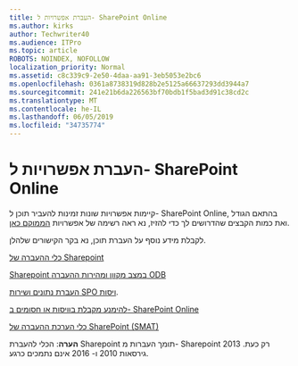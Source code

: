 ```yaml
---
title: העברת אפשרויות ל- SharePoint Online
ms.author: kirks
author: Techwriter40
ms.audience: ITPro
ms.topic: article
ROBOTS: NOINDEX, NOFOLLOW
localization_priority: Normal
ms.assetid: c8c339c9-2e50-4daa-aa91-3eb5053e2bc6
ms.openlocfilehash: 0361a8738319d828b2e5125a66637293dd3944a7
ms.sourcegitcommit: 241e21b6da226563bf70bdb1f5bad3d91c38cd2c
ms.translationtype: MT
ms.contentlocale: he-IL
ms.lasthandoff: 06/05/2019
ms.locfileid: "34735774"
---
```

# <a name="migrate-options-to-sharepoint-online"></a>העברת אפשרויות ל- SharePoint Online

קיימות אפשרויות שונות זמינות להעביר תוכן ל- SharePoint Online, בהתאם הגודל ואת כמות הקבצים שהדרושים לך כדי להזיז, נא ראה רשימה של אפשרויות [הממוקם כאן](https://docs.microsoft.com/en-us/sharepointmigration/migrate-to-sharepoint-online).

לקבלת מידע נוסף על העברת תוכן, נא בקר הקישורים שלהלן.

[כלי ההעברה של Sharepoint](https://docs.microsoft.com/en-us/sharepointmigration/introducing-the-sharepoint-migration-tool)

[Sharepoint במצב מקוון ומהירות ההעברה ODB](https://docs.microsoft.com/en-us/sharepointmigration/sharepoint-online-and-onedrive-migration-speed)

[העברת נתונים ושירות SPO ויסות](https://blogs.technet.microsoft.com/sposupport/2017/08/12/data-migration-and-spo-service-throttling/).


[להימנע מקבלת בוויסות או חסומים ב- SharePoint Online](https://docs.microsoft.com/en-us/sharepoint/dev/general-development/how-to-avoid-getting-throttled-or-blocked-in-sharepoint-online)

[כלי הערכת ההעברה של SharePoint (SMAT)](https://www.microsoft.com/en-us/download/details.aspx?id=53598&amp;751be11f-ede8-5a0c-058c-2ee190a24fa6=True)

**הערה**: הכלי להעברת Sharepoint תומך העברות מ- Sharepoint 2013 רק כעת. גירסאות 2010 ו- 2016 אינם נתמכים כרגע.
